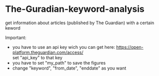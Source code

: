 # The-Guradian-keyword-analysis
get information about articles (published by The Guardian) with a certain keword 

Important: 
- you have to use an api key wich you can get here: https://open-platform.theguardian.com/access/  
  set "api_key" to that key
- you have to set "my_path" to save the figures
- change "keyword", "from_date", "enddate" as you want  
